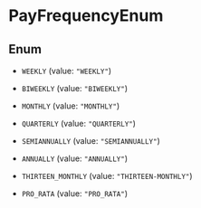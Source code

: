 

# PayFrequencyEnum

## Enum


* `WEEKLY` (value: `"WEEKLY"`)

* `BIWEEKLY` (value: `"BIWEEKLY"`)

* `MONTHLY` (value: `"MONTHLY"`)

* `QUARTERLY` (value: `"QUARTERLY"`)

* `SEMIANNUALLY` (value: `"SEMIANNUALLY"`)

* `ANNUALLY` (value: `"ANNUALLY"`)

* `THIRTEEN_MONTHLY` (value: `"THIRTEEN-MONTHLY"`)

* `PRO_RATA` (value: `"PRO_RATA"`)



